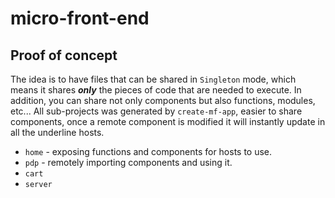# micro-front-end

## Proof of concept
The idea is to have files that can be shared in ``Singleton`` mode, which means it shares ***only*** the pieces of code that are needed to execute.
In addition, you can share not only components but also functions, modules, etc...
All sub-projects was generated by ``create-mf-app``, easier to share components, once a remote component is modified it will instantly update in all the underline hosts. 

- ``home`` - exposing functions and components for hosts to use.
- ``pdp`` - remotely importing components and using it.
- ```cart``` 
- ``server`` 

